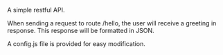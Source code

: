 A simple restful API.

When sending a request to route /hello, the user will receive a
greeting in response. This response will be formatted in JSON.

A config.js file is provided for easy modification.
